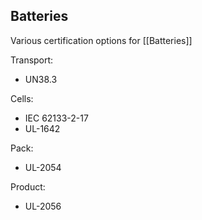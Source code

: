 ## Batteries

Various certification options for [[Batteries]]

Transport: 
- UN38.3

Cells:
- IEC 62133-2-17
- UL-1642

Pack:
- UL-2054

Product:
- UL-2056